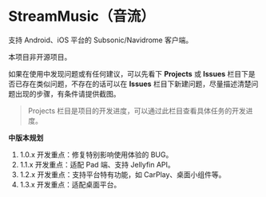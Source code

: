 # StreamMusic（音流）

支持 Android、iOS 平台的 Subsonic/Navidrome 客户端。

本项目非开源项目。

如果在使用中发现问题或有任何建议，可以先看下 **Projects** 或 **Issues** 栏目下是否已存在类似问题，不存在的话可以在 **Issues** 栏目下新建问题，尽量描述清楚问题出现的步骤，有条件请提供截图。

> Projects 栏目是项目的开发进度，可以通过此栏目查看具体任务的开发进度。

**中版本规划**

1. 1.0.x 开发重点：修复特别影响使用体验的 BUG。
2. 1.1.x 开发重点：适配 Pad 端、支持 Jellyfin API。
3. 1.2.x 开发重点：支持平台特有功能，如 CarPlay、桌面小组件等。
4. 1.3.x 开发重点：适配桌面平台。
